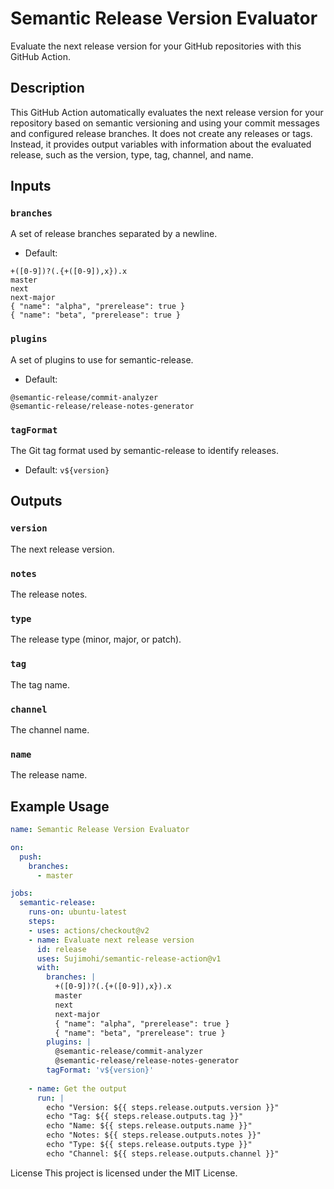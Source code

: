 # Semantic Release Version Evaluator

Evaluate the next release version for your GitHub repositories with this GitHub Action.

## Description

This GitHub Action automatically evaluates the next release version for your repository based on semantic versioning and using your commit messages and configured release branches. It does not create any releases or tags. Instead, it provides output variables with information about the evaluated release, such as the version, type, tag, channel, and name.

## Inputs

### `branches`

A set of release branches separated by a newline.

* Default:
```
+([0-9])?(.{+([0-9]),x}).x
master
next
next-major
{ "name": "alpha", "prerelease": true }
{ "name": "beta", "prerelease": true }
```

### `plugins`

A set of plugins to use for semantic-release.

* Default:
```
@semantic-release/commit-analyzer
@semantic-release/release-notes-generator
```

### `tagFormat`

The Git tag format used by semantic-release to identify releases.

* Default: `v${version}`

## Outputs

### `version`

The next release version.

### `notes`

The release notes.

### `type`

The release type (minor, major, or patch).

### `tag`

The tag name.

### `channel`

The channel name.

### `name`

The release name.

## Example Usage

```yaml
name: Semantic Release Version Evaluator

on:
  push:
    branches:
      - master

jobs:
  semantic-release:
    runs-on: ubuntu-latest
    steps:
    - uses: actions/checkout@v2
    - name: Evaluate next release version
      id: release
      uses: Sujimohi/semantic-release-action@v1
      with:
        branches: |
          +([0-9])?(.{+([0-9]),x}).x
          master
          next
          next-major
          { "name": "alpha", "prerelease": true }
          { "name": "beta", "prerelease": true }
        plugins: |
          @semantic-release/commit-analyzer
          @semantic-release/release-notes-generator
        tagFormat: 'v${version}'
      
    - name: Get the output
      run: |
        echo "Version: ${{ steps.release.outputs.version }}"
        echo "Tag: ${{ steps.release.outputs.tag }}"
        echo "Name: ${{ steps.release.outputs.name }}"
        echo "Notes: ${{ steps.release.outputs.notes }}"
        echo "Type: ${{ steps.release.outputs.type }}"
        echo "Channel: ${{ steps.release.outputs.channel }}"
```

License
This project is licensed under the MIT License.